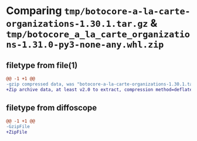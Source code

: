 # Comparing `tmp/botocore-a-la-carte-organizations-1.30.1.tar.gz` & `tmp/botocore_a_la_carte_organizations-1.31.0-py3-none-any.whl.zip`

## filetype from file(1)

```diff
@@ -1 +1 @@
-gzip compressed data, was "botocore-a-la-carte-organizations-1.30.1.tar", last modified: Thu Jul  6 01:45:16 2023, max compression
+Zip archive data, at least v2.0 to extract, compression method=deflate
```

## filetype from diffoscope

```diff
@@ -1 +1 @@
-GzipFile
+ZipFile
```

